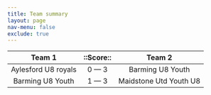 ```yaml
---
title: Team summary
layout: page
nav-menu: false
exclude: true
---
```




|       Team 1        |  ::Score::  |         Team 2         |
|:-------------------:|:-----------:|:----------------------:|
| Aylesford U8 royals | 0 &mdash; 3 |    Barming U8 Youth    |
|  Barming U8 Youth   | 1 &mdash; 3 | Maidstone Utd Youth U8 |

 <br /><br /><br />